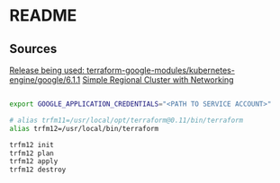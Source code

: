 # README

## Sources

[Release being used: terraform-google-modules/kubernetes-engine/google/6.1.1](https://registry.terraform.io/modules/terraform-google-modules/kubernetes-engine/google/6.1.1)
[Simple Regional Cluster with Networking](https://github.com/terraform-google-modules/terraform-google-kubernetes-engine/tree/v6.1.1/examples/simple_regional_with_networking)

```bash

export GOOGLE_APPLICATION_CREDENTIALS="<PATH TO SERVICE ACCOUNT>"

# alias trfm11=/usr/local/opt/terraform@0.11/bin/terraform
alias trfm12=/usr/local/bin/terraform

trfm12 init
trfm12 plan
trfm12 apply
trfm12 destroy
```
